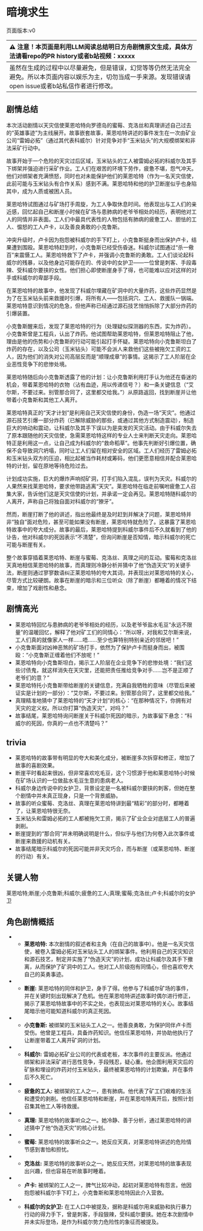 # 暗境求生
页面版本:v0
 

| :warning: 注意！本页面是利用LLM阅读总结明日方舟剧情原文生成，具体方法请看repo的PR history或者b站视频：xxxxx           |
|:----------------------------|
| 虽然在生成的过程中以尽量避免，但是错误，幻觉等等仍然无法完全避免。所以本页面内容以娱乐为主，切勿当成一手来源。发现错误请open issue或者b站私信作者进行修改。|



## 剧情总结
本次活动剧情以天灾信使莱恩哈特向罗德岛的蜜莓、克洛丝和真理讲述自己过去的“英雄事迹”为主线展开。故事嵌套故事，莱恩哈特讲述的事件发生在一次由矿业公司“雷姆必拓”（通过其代表科威尔）针对竞争对手“玉米钻头”的大规模绑架和非法采矿行动中。

故事开始于一个危险的天灾过后区域，玉米钻头的工人被雷姆必拓的科威尔及其手下绑架并强迫进行采矿作业。工人们在艰苦的环境下劳作，疲惫不堪，怨气冲天。他们对绑架者充满愤怒，同时也对未能保护他们的莱恩哈特（作为一名天灾信使，此前可能与玉米钻头有合作关系）感到不满。莱恩哈特和他的护卫断崖似乎也身陷其中，成为人质或被困人员。

莱恩哈特试图通过与矿场打手周旋，为工人争取休息时间。他表现出与工人们的亲近感，回忆起自己和断崖小时候在矿场与患肺病的老爷爷相处的经历，表明他对工人的同情并非表面。工人们中最具代表性的人物包括有肺病的疲惫工人、胆怯的工人、愠怒的工人卢卡，以及善良勇敢的小克鲁斯。

冲突升级时，卢卡因为抱怨被科威尔的手下盯上，小克鲁斯挺身而出保护卢卡，结果遭到围殴。莱恩哈特赶到时，小克鲁斯已经受伤昏迷。科威尔试图通过“杀一儆百”来震慑工人。莱恩哈特救下了卢卡，并强调小克鲁斯的勇敢。工人们谈论起科威尔的残暴，以及他身边可能存在的、传说中的女护卫——一位曾是刺客、手段毒辣、受科威尔要挟的女性。他们担心即使断崖身手了得，也可能难以应对这样的对手或科威尔的卑鄙手段。

在莱恩哈特的故事中，他发现了科威尔埋藏在矿洞中的大量炸药，这些炸药显然是为了在玉米钻头前来救援时引爆，将所有人——包括洞穴、工人、救援队一锅端。莱恩哈特意识到情况的危急，但他声称已经通过源石技艺悄悄拆除了大部分炸药的引爆装置。

小克鲁斯醒来后，发现了莱恩哈特的行为（处理疑似探测器的东西，实为炸药）。小克鲁斯曾是工程兵，认出了炸药。他试图帮助莱恩哈特，但莱恩哈特阻止了他，理由是他的伤势和小克鲁斯的行动可能引起打手怀疑。莱恩哈特向小克鲁斯坦白了炸药的存在，以及公司（玉米钻头）可能不会派人来救他们这些被拖欠工资的工人，因为他们的消失对公司高层反而是“顺理成章”的事情。这揭示了工人阶层在企业恶性竞争下的悲惨处境。

莱恩哈特随后向小克鲁斯透露了他的计划：让小克鲁斯利用打手认为他还在昏迷的机会，带着莱恩哈特的衣物（沾有血迹，用以传递信号？）和一条关键信息（“艾尔斯，不要过来。别管那合同了，这里都交给我。”）从原路返回，找到断崖并让他带着小克鲁斯和其他工人离开。

莱恩哈特真正的“天才计划”是利用自己天灾信使的身份，伪造一场“天灾”。他通过源石技艺引爆一部分炸药（已解除威胁的那些，或通过其他方式制造震动），制造巨大的响动和震动，让科威尔及其手下误以为是突发的天灾活动。由于科威尔失去了原本跟随他的天灾信使，急需莱恩哈特这样的专业人士来判断天灾走向。莱恩哈特正是利用这一点，让自己成为科威尔的“救命稻草”。他事先判断好引爆位置，确保不会导致洞穴坍塌，同时让工人们留在相对安全的区域。工人们经历了雷姆必拓和玉米钻头双方的压迫，相比起被当作耗材或筹码，他们更愿意相信并配合莱恩哈特的计划，留在原地等待危险过去。

计划成功实施，巨大的爆炸声响彻矿洞，打手们陷入混乱，误判为天灾。科威尔的人果然来找莱恩哈特，要求他带路逃离“天灾”。莱恩哈特在临走前嘱咐疲惫工人召集大家，告诉他们这是天灾信使的计划，并承诺一定会再见。莱恩哈特随科威尔的人离开，声称自己将独自面对科威尔的“獠牙”。

然而，断崖打断了他的讲述，指出他最终是及时赶到并解决了问题，莱恩哈特并非“独自”面对危险，甚至可能如果没有断崖，莱恩哈特就危险了。这暴露了莱恩哈特故事中的夸大成分。故事的最后，莱恩哈特提到科威尔事件后不久就看到了他的讣告，他对科威尔的死因表示“不清楚”，但询问断崖是否知情，暗示科威尔的死亡可能与断崖有关。

整个故事穿插着莱恩哈特、断崖与蜜莓、克洛丝、真理之间的互动。蜜莓和克洛丝天真地相信莱恩哈特的故事，而真理则冷静分析并猜中了他“伪造天灾”的关键手法，断崖则通过寥寥数语纠正莱恩哈特的夸大其词，并表现出对莱恩哈特的关心，尽管方式比较硬朗。故事在断崖的暗示和三位听众（除了断崖）都睡着的情况下结束，增加了戏剧性和悬念。
## 剧情高光
*   莱恩哈特回忆与患肺病的老爷爷相处的经历，以及老爷爷盐水毛豆“永远不限量”的温暖回忆，解释了他对矿工们的同情心：“所以呀，对我和艾尔斯来说，工人们真的就像家人一样......唔......至少也算特别特别亲近的邻居吧！”
*   小克鲁斯面对凶神恶煞的矿场打手，依然为了保护卢卡而挺身而出，被围殴：“小克鲁斯正缠着他们不放呢！”
*   莱恩哈特向小克鲁斯坦白，揭示工人阶层在企业竞争下的悲惨处境：“我们这些讨债鬼，就这样消失在天灾里，还能把责任推给竞争对手......岂不是正顺了老爷们的意？”
*   莱恩哈特托小克鲁斯带给断崖的关键信息，充满自我牺牲的意味（尽管后来被证实是计划的一部分）：“艾尔斯，不要过来。别管那合同了，这里都交给我。”
*   真理精准地猜中了莱恩哈特的“天才计划”的核心：“在那种情况下，你拥有对天灾的定义权。所以你打算“伪造天灾”，对吗？”
*   故事结尾，莱恩哈特询问断崖关于科威尔死因的暗示，为故事留下悬念：“科威尔的死因，你真的一点也不清楚吗？”
## trivia
*   莱恩哈特的故事带有明显的夸大和美化成分，被断崖多次拆穿和修正，增加了故事的喜剧效果。
*   断崖平时看起来很凶，但非常喜欢吃毛豆，这个习惯源于他和莱恩哈特小时候在矿场认识的一位做盐水毛豆生意的患病老人。
*   科威尔身边传说中的女护卫，背景设定是一名被科威尔要挟的刺客，但她在整个剧情中并未真正现身，只是一个背景威胁。
*   故事的听众蜜莓、克洛丝、真理在莱恩哈特讲到最“精彩”的部分时，都睡着了，让莱恩哈特很无奈。
*   玉米钻头和雷姆必拓的工人都被拖欠工资，揭示了矿业企业对底层工人的普遍剥削。
*   断崖提到的“那合同”并未明确说明是什么，但似乎与他们为何卷入此次事件或断崖来救援的动机有关。
*   故事结尾暗示科威尔的死因可能并非天灾巧合，而与断崖（或莱恩哈特、断崖的行动）有关。
## 关键人物
莱恩哈特;断崖;小克鲁斯;科威尔;疲惫的工人;真理;蜜莓;克洛丝;卢卡;科威尔的女护卫
## 角色剧情概括
-   *   **莱恩哈特:** 本次剧情的叙述者和主角（在自己的故事中）。他是一名天灾信使，被卷入雷姆必拓对玉米钻头工人的绑架事件。他利用自己的天灾知识和源石技艺，制定并实施了“伪造天灾”的计划，成功让科威尔及其手下撤离，从而保护了矿洞中的工人。他对工人阶级抱有同情心，但也喜欢夸大自己的英勇事迹。
-   *   **断崖:** 莱恩哈特的同伴和护卫，身手了得。他参与了科威尔矿场的事件，并在关键时刻出现解决了危机。他在莱恩哈特讲述故事时偶尔进行修正，揭示了莱恩哈特故事中的不实之处，也表现出对莱恩哈特的关心。故事结尾暗示他可能知道科威尔的真正死因。
-   *   **小克鲁斯:** 被绑架的玉米钻头工人之一。他善良勇敢，为保护同伴卢卡而受伤。他曾是工程兵，具备炸药知识。他信任莱恩哈特，并协助他执行了让断崖带着工人离开矿洞的计划。
-   *   **科威尔:** 雷姆必拓矿业公司的代表或老板，本次事件的主要反派。他通过绑架和非法采矿进行恶性竞争，手段残忍，疑心重。他企图利用天灾后的矿脉和埋设的炸药对付玉米钻头，最终被莱恩哈特的计划欺骗，并在事件后不久死亡。
-   *   **疲惫的工人:** 被绑架的工人之一，患有肺病。他代表了矿工们艰难的生活和遭受的剥削。他信任莱恩哈特和断崖，并在莱恩哈特离开后，按照计划召集其他工人等待救援。
-   *   **真理:** 莱恩哈特的故事听众之一。她冷静、善于分析，通过莱恩哈特的讲述猜中了他“伪造天灾”的核心计划。
-   *   **蜜莓:** 莱恩哈特的故事听众之一。她反应天真，对莱恩哈特讲述的危险情节感到害怕和担忧。
-   *   **克洛丝:** 莱恩哈特的故事听众之一。她反应天然，对莱恩哈特的故事表现出兴趣，但也容易在听故事时睡着。
-   *   **卢卡:** 被绑架的工人之一，脾气比较冲动，起初对莱恩哈特有怨言。他因抱怨被科威尔手下盯上，小克鲁斯和莱恩哈特因此介入营救。
-   *   **科威尔的女护卫:** 在工人口中被提及，据称是科威尔用来威胁和执行暴力行动的得力手下，曾是刺客，手段狠辣，受科威尔要挟。她在本次剧情中并未实际登场，是作为科威尔势力危险性的象征而被提及。